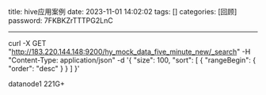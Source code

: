 title: hive应用案例 
date: 2023-11-01 14:02:02 
tags: []
categories: [回顾]
password: 7FKBKZrTTTPG2LnC

---
 <!--more-->

curl -X GET "http://183.220.144.148:9200/hy_mock_data_five_minute_new/_search" -H "Content-Type: application/json" -d '{
  "size": 100,
  "sort": [
    {
      "rangeBegin": {
        "order": "desc"
      }
    }
  ]
}'


datanode1 221G+